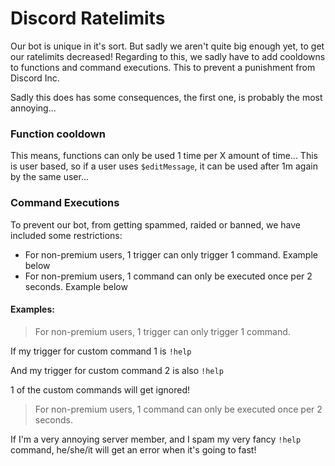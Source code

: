 # Discord Ratelimits

Our bot is unique in it's sort. 
But sadly we aren't quite big enough yet, to get our ratelimits decreased! 
Regarding to this, we sadly have to add cooldowns to functions and command executions. This to prevent a punishment from Discord Inc.

Sadly this does has some consequences, the first one, is probably the most annoying...

### Function cooldown

This means, functions can only be used 1 time per X amount of time... This is user based, so if a user uses `$editMessage`, it can be used after 1m again by the same user...

### Command Executions

To prevent our bot, from getting spammed, raided or banned, we have included some restrictions:

* For non-premium users, 1 trigger can only trigger 1 command. Example below
* For non-premium users, 1 command can only be executed once per 2 seconds. Example below

#### Examples:

> For non-premium users, 1 trigger can only trigger 1 command.

If my trigger for custom command 1 is `!help`

And my trigger for custom command 2 is also `!help`

1 of the custom commands will get ignored!


> For non-premium users, 1 command can only be executed once per 2 seconds.

If I'm a very annoying server member, and I spam my very fancy `!help` command, he/she/it will get an error when it's going to fast! 